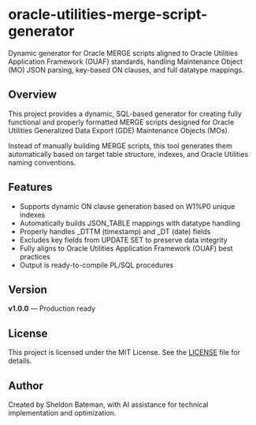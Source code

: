# oracle-utilities-merge-script-generator
Dynamic generator for Oracle MERGE scripts aligned to Oracle Utilities Application Framework (OUAF) standards, handling Maintenance Object (MO) JSON parsing, key-based ON clauses, and full datatype mappings.

## Overview

This project provides a dynamic, SQL-based generator for creating fully functional and properly formatted MERGE scripts designed for Oracle Utilities Generalized Data Export (GDE) Maintenance Objects (MOs).

Instead of manually building MERGE scripts, this tool generates them automatically based on target table structure, indexes, and Oracle Utilities naming conventions.

## Features
- Supports dynamic ON clause generation based on W1%P0 unique indexes
- Automatically builds JSON_TABLE mappings with datatype handling
- Properly handles _DTTM (timestamp) and _DT (date) fields
- Excludes key fields from UPDATE SET to preserve data integrity
- Fully aligns to Oracle Utilities Application Framework (OUAF) best practices
- Output is ready-to-compile PL/SQL procedures

## Version
**v1.0.0** — Production ready

## License
This project is licensed under the MIT License. See the [LICENSE](LICENSE) file for details.

## Author
Created by Sheldon Bateman, with AI assistance for technical implementation and optimization.
